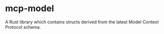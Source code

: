 # mcp-model

A Rust library which contains structs derived from the latest Model Context Protocol schema.

